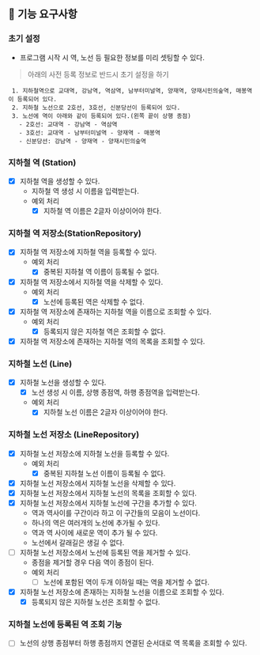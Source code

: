 ## 🚀 기능 요구사항

### 초기 설정 
- 프로그램 시작 시 역, 노선 등 필요한 정보를 미리 셋팅할 수 있다.

> 아래의 사전 등록 정보로 반드시 초기 설정을 하기
>
```
 1. 지하철역으로 교대역, 강남역, 역삼역, 남부터미널역, 양재역, 양재시민의숲역, 매봉역이 등록되어 있다.
 2. 지하철 노선으로 2호선, 3호선, 신분당선이 등록되어 있다.
 3. 노선에 역이 아래와 같이 등록되어 있다.(왼쪽 끝이 상행 종점)
   - 2호선: 교대역 - 강남역 - 역삼역
   - 3호선: 교대역 - 남부터미널역 - 양재역 - 매봉역
   - 신분당선: 강남역 - 양재역 - 양재시민의숲역
 ```
  
### 지하철 역 (Station)
- [x] 지하철 역을 생성할 수 있다.
    - 지하철 역 생성 시 이름을 입력받는다. 
    - 예외 처리
        - [x] 지하철 역 이름은 2글자 이상이어야 한다.

### 지하철 역 저장소(StationRepository)
- [x] 지하철 역 저장소에 지하철 역을 등록할 수 있다.
    - 예외 처리
        - [x] 중복된 지하철 역 이름이 등록될 수 없다.
- [x] 지하철 역 저장소에서 지하철 역을 삭제할 수 있다. 
    - 예외 처리
        - [x] 노선에 등록된 역은 삭제할 수 없다.
- [x] 지하철 역 저장소에 존재하는 지하철 역을 이름으로 조회할 수 있다.
    - 예외 처리
        - [x] 등록되지 않은 지하철 역은 조회할 수 없다.
- [x] 지하철 역 저장소에 존재하는 지하철 역의 목록을 조회할 수 있다.

### 지하철 노선 (Line)
- [x] 지하철 노선을 생성할 수 있다.
    - [x] 노선 생성 시 이름, 상행 종점역, 하행 종점역을 입력받는다. 
    - 예외 처리
        - [x] 지하철 노선 이름은 2글자 이상이어야 한다.

### 지하철 노선 저장소 (LineRepository)
- [x] 지하철 노선 저장소에 지하철 노선을 등록할 수 있다.
    - 예외 처리
        - [x] 중복된 지하철 노선 이름이 등록될 수 없다.
- [x] 지하철 노선 저장소에서 지하철 노선을 삭제할 수 있다.
- [x] 지하철 노선 저장소에서 지하철 노선의 목록을 조회할 수 있다.
- [x] 지하철 노선 저장소에서 지하철 노선에 구간을 추가할 수 있다.
    - 역과 역사이를 구간이라 하고 이 구간들의 모음이 노선이다.
    - 하나의 역은 여러개의 노선에 추가될 수 있다.
    - 역과 역 사이에 새로운 역이 추가 될 수 있다.
    - 노선에서 갈래길은 생길 수 없다.
- [ ] 지하철 노선 저장소에서 노선에 등록된 역을 제거할 수 있다.
    - 종점을 제거할 경우 다음 역이 종점이 된다.
    - 예외 처리
        - [ ] 노선에 포함된 역이 두개 이하일 때는 역을 제거할 수 없다. 
- [x] 지하철 노선 저장소에 존재하는 지하철 노선을 이름으로 조회할 수 있다.
    - [x] 등록되지 않은 지하철 노선은 조회할 수 없다.

### 지하철 노선에 등록된 역 조회 기능
- [ ] 노선의 상행 종점부터 하행 종점까지 연결된 순서대로 역 목록을 조회할 수 있다.